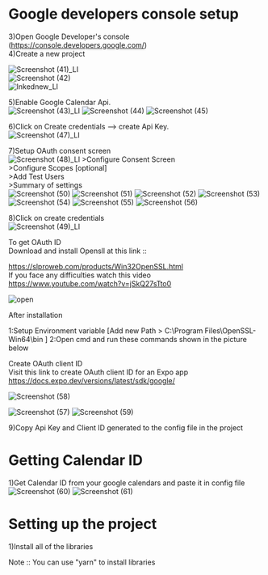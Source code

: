 
# Google developers console setup

3)Open Google Developer's console (https://console.developers.google.com/) <br/>
4)Create a new project <br/>

![Screenshot (41)_LI](https://user-images.githubusercontent.com/82023206/147849291-362031f2-badc-4b9e-81d9-b535bdd54d7e.jpg) <br/>
![Screenshot (42)](https://user-images.githubusercontent.com/82023206/147849306-d889a321-38b8-4b57-a6bd-02f865e68e25.png) <br/>
![Inkednew_LI](https://user-images.githubusercontent.com/82023206/149916163-dfe6177a-9056-43d2-8a35-066a3ab882fa.jpg) <br/>

5)Enable Google Calendar Api. <br/>
![Screenshot (43)_LI](https://user-images.githubusercontent.com/82023206/147849319-36ca1afd-4cbf-4526-8876-623afd67dbf7.jpg)
![Screenshot (44)](https://user-images.githubusercontent.com/82023206/147849321-76a88269-aab1-43fc-82ee-1d4580d4de54.png)
![Screenshot (45)](https://user-images.githubusercontent.com/82023206/147849323-cfc5e260-7ba0-452a-ba96-c937a175e47b.png)

6)Click on Create credentials --> create Api Key.   <br/>
![Screenshot (47)_LI](https://user-images.githubusercontent.com/82023206/147850090-eb56e560-cac3-4ae3-9325-7de78ddaba69.jpg)

7)Setup OAuth consent screen <br/>
![Screenshot (48)_LI](https://user-images.githubusercontent.com/82023206/147850108-fe58463a-c993-417c-be17-457588b3614d.jpg)
    >Configure Consent Screen <br/>
    >Configure Scopes [optional] <br/>
    >Add Test Users <br/>
    >Summary of settings <br/>
   ![Screenshot (50)](https://user-images.githubusercontent.com/82023206/147850129-8a6447a8-c9d6-4c24-8724-87a6c0184c4a.png)
![Screenshot (51)](https://user-images.githubusercontent.com/82023206/147850130-64c09c1d-71d5-4cd6-84a6-b1f07385d3e2.png)
![Screenshot (52)](https://user-images.githubusercontent.com/82023206/147850132-e4b830d1-f694-478c-9fed-bc8f3c16e809.png)
![Screenshot (53)](https://user-images.githubusercontent.com/82023206/147850133-1ec01b0e-3897-433d-9fea-e457a8af3d58.png)
![Screenshot (54)](https://user-images.githubusercontent.com/82023206/147850134-b6621dfc-1caa-42a7-a108-3cb9b1c334d0.png)
![Screenshot (55)](https://user-images.githubusercontent.com/82023206/147850135-f8b6eb1f-a03d-48f7-90de-5babaad4e99a.png)
![Screenshot (56)](https://user-images.githubusercontent.com/82023206/147850136-298db646-6b80-4583-ace4-f5316f802c8f.png)

8)Click on create credentials <br/>
![Screenshot (49)_LI](https://user-images.githubusercontent.com/82023206/147850146-a42e88de-789e-4141-9ecb-e92d9dbb3472.jpg)

   To get OAuth ID <br/>
    Download and install Opensll at this link ::<br/>
  
  https://slproweb.com/products/Win32OpenSSL.html <br/>
    If you face any difficulties watch this video<br/>
    https://www.youtube.com/watch?v=jSkQ27sTto0 <br/>
   
   ![open](https://user-images.githubusercontent.com/82023206/149928330-34685ac2-8ef7-42ac-95ff-60388cf97198.jpg) <br/>
    
  After installation
    
  1:Setup Environment variable [Add new Path > C:\Program Files\OpenSSL-Win64\bin ] 
  2:Open cmd and run these commands shown in the picture below 
  
    
   Create OAuth client ID <br/>
    Visit this link to create OAuth client ID for an Expo app https://docs.expo.dev/versions/latest/sdk/google/ <br/>
    
![Screenshot (58)](https://user-images.githubusercontent.com/82023206/147850156-27d3db92-f602-4638-9146-cd57babcbbc1.png)

![Screenshot (57)](https://user-images.githubusercontent.com/82023206/147850154-379839d1-fcb3-4d84-aa37-73f6ec3f11e4.png)
![Screenshot (59)](https://user-images.githubusercontent.com/82023206/147850157-4b9295f2-48d7-4094-b6f7-b953d528f2d6.png)

9)Copy Api Key and Client ID generated to the config file in the project <br/>

# Getting Calendar ID <br/>
1)Get Calendar ID from your google calendars and paste it in config file <br/>
![Screenshot (60)](https://user-images.githubusercontent.com/82023206/147850162-b2787ecd-ece2-4653-8479-aa1f1f2c96d8.png)
![Screenshot (61)](https://user-images.githubusercontent.com/82023206/147850163-57696386-7ee6-46f5-8318-642b7a266bd9.png)


# Setting up the project
1)Install all of the libraries <br/>


Note :: You can use "yarn" to install libraries
